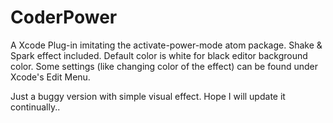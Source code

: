 # CoderPower
A Xcode Plug-in imitating the activate-power-mode atom package. Shake &amp; Spark effect included.
Default color is white for black editor background color. Some settings (like changing color of the effect) can be found under Xcode's Edit Menu.

Just a buggy version with simple visual effect. Hope I will update it continually..

